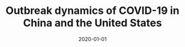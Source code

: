 ---
title: "Outbreak dynamics of COVID-19 in China and the United States"
collection: publications
permalink: /publication/2020-01-01-Outbreak-dynamics-of-COVID-19-in-China-and-the-United-States
date: 2020-01-01
venue: 'Biomechanics and modeling in mechanobiology'
citation: ' Mathias Peirlinck,  Kevin Linka,  Francisco Sahli,  Ellen Kuhl, &quot;Outbreak dynamics of COVID-19 in China and the United States.&quot; Biomechanics and modeling in mechanobiology, 2020.'
authors: 'Mathias Peirlinck, Kevin Linka, Francisco Sahli Costabal, Ellen Kuhl'
---